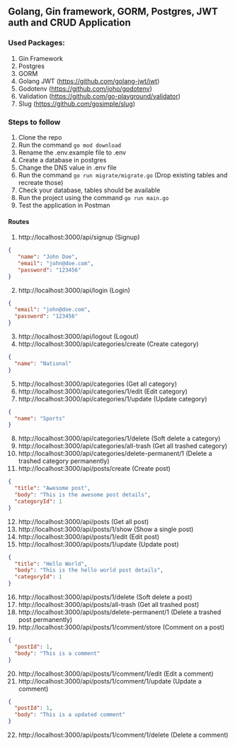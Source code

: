 ## Golang, Gin framework, GORM, Postgres, JWT auth and CRUD Application

### Used Packages:
1. Gin Framework
2. Postgres
3. GORM
4. Golang JWT (https://github.com/golang-jwt/jwt)
5. Godotenv (https://github.com/joho/godotenv)
6. Validation (https://github.com/go-playground/validator)
7. Slug (https://github.com/gosimple/slug)

### Steps to follow
1. Clone the repo
2. Run the command `go mod download`
3. Rename the .env.example file to .env 
4. Create a database in postgres 
5. Change the DNS value in .env file 
6. Run the command `go run migrate/migrate.go` (Drop existing tables and recreate those)
7. Check your database, tables should be available
8. Run the project using the command `go run main.go`
9. Test the application in Postman

#### Routes
1. http://localhost:3000/api/signup (Signup)
```json
{
   "name": "John Doe",
   "email": "john@doe.com",
   "password": "123456"
}
```
2. http://localhost:3000/api/login (Login)
```json 
{
  "email": "john@doe.com",
  "password": "123456"
}
```
3. http://localhost:3000/api/logout (Logout)
4. http://localhost:3000/api/categories/create (Create category)
```json
{
  "name": "National"
}
```
5. http://localhost:3000/api/categories (Get all category)
6. http://localhost:3000/api/categories/1/edit (Edit category)
7. http://localhost:3000/api/categories/1/update (Update category)
```json
{
  "name": "Sports"
}
```
8. http://localhost:3000/api/categories/1/delete (Soft delete a category)
9. http://localhost:3000/api/categories/all-trash (Get all trashed category)
10. http://localhost:3000/api/categories/delete-permanent/1 (Delete a trashed category permanently)
11. http://localhost:3000/api/posts/create (Create post)
```json
{
  "title": "Awesome post",
  "body": "This is the awesome post details",
  "categoryId": 1
}
```
12. http://localhost:3000/api/posts (Get all post)
13. http://localhost:3000/api/posts/1/show (Show a single post)
14. http://localhost:3000/api/posts/1/edit (Edit post)
15. http://localhost:3000/api/posts/1/update (Update post)
```json
{
  "title": "Hello World",
  "body": "This is the hello world post details",
  "categoryId": 1
}
```
16. http://localhost:3000/api/posts/1/delete (Soft delete a post)
17. http://localhost:3000/api/posts/all-trash (Get all trashed post)
18. http://localhost:3000/api/posts/delete-permanent/1 (Delete a trashed post permanently)
19. http://localhost:3000/api/posts/1/comment/store (Comment on a post)
```json
{
  "postId": 1,
  "body": "This is a comment"
}
```
20. http://localhost:3000/api/posts/1/comment/1/edit (Edit a comment)
21. http://localhost:3000/api/posts/1/comment/1/update (Update a comment)
```json
{
  "postId": 1,
  "body": "This is a updated comment"
}
```
22. http://localhost:3000/api/posts/1/comment/1/delete (Delete a comment)
